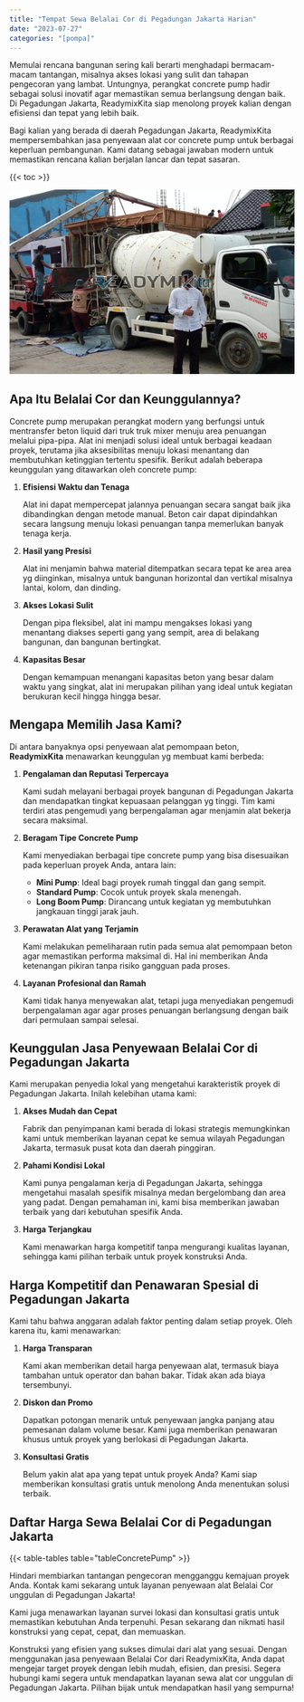 ```yaml
---
title: "Tempat Sewa Belalai Cor di Pegadungan Jakarta Harian"
date: "2023-07-27"
categories: "[pompa]"
---
```


Memulai rencana bangunan sering kali berarti menghadapi bermacam-macam tantangan, misalnya akses lokasi yang sulit dan tahapan pengecoran yang lambat. Untungnya, perangkat concrete pump hadir sebagai solusi inovatif agar memastikan semua berlangsung dengan baik. Di Pegadungan Jakarta, ReadymixKita siap menolong proyek kalian dengan efisiensi dan tepat yang lebih baik.

Bagi kalian yang berada di daerah Pegadungan Jakarta, ReadymixKita mempersembahkan jasa penyewaan alat cor concrete pump untuk berbagai keperluan pembangunan. Kami datang sebagai jawaban modern untuk memastikan rencana kalian berjalan lancar dan tepat sasaran.

{{< toc >}}

![Tempat Sewa Belalai Cor di Pegadungan Jakarta Harian](/images/pompa/sewa-pompa-22.jpg)

## Apa Itu Belalai Cor dan Keunggulannya?

Concrete pump merupakan perangkat modern yang berfungsi untuk mentransfer beton liquid dari truk truk mixer menuju area penuangan melalui pipa-pipa. Alat ini menjadi solusi ideal untuk berbagai keadaan proyek, terutama jika aksesibilitas menuju lokasi menantang dan membutuhkan ketinggian tertentu spesifik. Berikut adalah beberapa keunggulan yang ditawarkan oleh concrete pump:

1. **Efisiensi Waktu dan Tenaga**

   Alat ini dapat mempercepat jalannya penuangan secara sangat baik jika dibandingkan dengan metode manual. Beton cair dapat dipindahkan secara langsung menuju lokasi penuangan tanpa memerlukan banyak tenaga kerja.

2. **Hasil yang Presisi**

   Alat ini menjamin bahwa material ditempatkan secara tepat ke area area yg diinginkan, misalnya untuk bangunan horizontal dan vertikal misalnya lantai, kolom, dan dinding.

3. **Akses Lokasi Sulit**

   Dengan pipa fleksibel, alat ini mampu mengakses lokasi yang menantang diakses seperti gang yang sempit, area di belakang bangunan, dan bangunan bertingkat.

4. **Kapasitas Besar**

   Dengan kemampuan menangani kapasitas beton yang besar dalam waktu yang singkat, alat ini merupakan pilihan yang ideal untuk kegiatan berukuran kecil hingga hingga besar.

## Mengapa Memilih Jasa Kami?

Di antara banyaknya opsi penyewaan alat pemompaan beton, **ReadymixKita** menawarkan keunggulan yg membuat kami berbeda:

1. **Pengalaman dan Reputasi Terpercaya**

   Kami sudah melayani berbagai proyek bangunan di Pegadungan Jakarta dan mendapatkan tingkat kepuasaan pelanggan yg tinggi. Tim kami terdiri atas pengemudi yang berpengalaman agar menjamin alat bekerja secara maksimal.

2. **Beragam Tipe Concrete Pump**

   Kami menyediakan berbagai tipe concrete pump yang bisa disesuaikan pada keperluan proyek Anda, antara lain:
   - **Mini Pump**: Ideal bagi proyek rumah tinggal dan gang sempit.
   - **Standard Pump**: Cocok untuk proyek skala menengah.
   - **Long Boom Pump**: Dirancang untuk kegiatan yg membutuhkan jangkauan tinggi jarak jauh.

3. **Perawatan Alat yang Terjamin**

   Kami melakukan pemeliharaan rutin pada semua alat pemompaan beton agar memastikan performa maksimal di. Hal ini memberikan Anda ketenangan pikiran tanpa risiko gangguan pada proses.

4. **Layanan Profesional dan Ramah**

   Kami tidak hanya menyewakan alat, tetapi juga menyediakan pengemudi berpengalaman agar agar proses penuangan berlangsung dengan baik dari permulaan sampai selesai.

## Keunggulan Jasa Penyewaan Belalai Cor di Pegadungan Jakarta

Kami merupakan penyedia lokal yang mengetahui karakteristik proyek di Pegadungan Jakarta. Inilah kelebihan utama kami:

1. **Akses Mudah dan Cepat**

   Fabrik dan penyimpanan kami berada di lokasi strategis memungkinkan kami untuk memberikan layanan cepat ke semua wilayah Pegadungan Jakarta, termasuk pusat kota dan daerah pinggiran.

2. **Pahami Kondisi Lokal**

   Kami punya pengalaman kerja di Pegadungan Jakarta, sehingga mengetahui masalah spesifik misalnya medan bergelombang dan area yang padat. Dengan pemahaman ini, kami bisa memberikan jawaban terbaik yang dari kebutuhan spesifik Anda.

3. **Harga Terjangkau**

   Kami menawarkan harga kompetitif tanpa mengurangi kualitas layanan, sehingga kami pilihan terbaik untuk proyek konstruksi Anda.

## Harga Kompetitif dan Penawaran Spesial di Pegadungan Jakarta

Kami tahu bahwa anggaran adalah faktor penting dalam setiap proyek. Oleh karena itu, kami menawarkan:

1. **Harga Transparan**

   Kami akan memberikan detail harga penyewaan alat, termasuk biaya tambahan untuk operator dan bahan bakar. Tidak akan ada biaya tersembunyi.

2. **Diskon dan Promo**

   Dapatkan potongan menarik untuk penyewaan jangka panjang atau pemesanan dalam volume besar. Kami juga memberikan penawaran khusus untuk proyek yang berlokasi di Pegadungan Jakarta.

3. **Konsultasi Gratis**

   Belum yakin alat apa yang tepat untuk proyek Anda? Kami siap memberikan konsultasi gratis untuk menolong Anda menentukan solusi terbaik.

## Daftar Harga Sewa Belalai Cor di Pegadungan Jakarta

{{< table-tables table="tableConcretePump" >}}

Hindari membiarkan tantangan pengecoran mengganggu kemajuan proyek Anda. Kontak kami sekarang untuk layanan penyewaan alat Belalai Cor unggulan di Pegadungan Jakarta!

Kami juga menawarkan layanan survei lokasi dan konsultasi gratis untuk memastikan kebutuhan Anda terpenuhi. Pesan sekarang dan nikmati hasil konstruksi yang cepat, cepat, dan memuaskan.

Konstruksi yang efisien yang sukses dimulai dari alat yang sesuai. Dengan menggunakan jasa penyewaan Belalai Cor dari ReadymixKita, Anda dapat mengejar target proyek dengan lebih mudah, efisien, dan presisi. Segera hubungi kami segera untuk mendapatkan layanan sewa alat cor unggulan di Pegadungan Jakarta. Pilihan bijak untuk mendapatkan hasil yang sempurna!